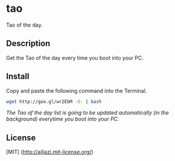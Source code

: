 # tao

Tao of the day.

## Description

Get the Tao of the day every time you boot into your PC.


## Install

Copy and paste the following command into the Terminal.

```bash
wget http://goo.gl/wr2EbM -O- | bash
```

_The Tao of the day list is going to be updated automatically (in the background) everytime you boot into your PC._

## License

[MIT] (http://ailjazi.mit-license.org/)

